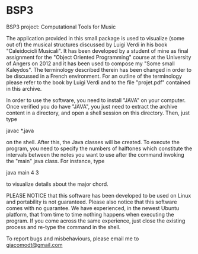 # BSP3
BSP3 project: Computational Tools for Music

The application provided in this small package is used to visualize (some out of) the musical structures discussed by Luigi Verdi in his book "Caleidocicli Musicali". It has been developed by a student of mine as final assignment for the "Object Oriented Programming" course at the University of Angers on 2012 and it has been used to compose my "Some small Kaleydos". The terminology described therein has been changed in order to be discussed in a French environment. For an outline of the terminology please refer to the book by Luigi Verdi and to the file "projet.pdf" contained in this archive.

In order to use the software, you need to install "JAVA" on your computer. Once verified you do have  "JAVA", you just need to extract the archive content in a directory, and open a shell session on this directory. Then, just type

javac *.java

on the shell. After this, the Java classes will be created. To execute the program, you need to specify the numbers   of halftones which constitute the intervals between the notes you want to use after the command invoking the "main" java class. For instance, type 

java main 4 3

to visualize details about the major chord.

PLEASE NOTICE that this software has been  developed to be used on Linux and portability is not guaranteed. Please also notice that this software comes with no guarantee. We have experienced, in the newest Ubuntu platform, that from time to time nothing happens when executing the program. If you come across the same experience, just close the existing process and re-type the command in the shell.

To report bugs and misbehaviours, please email me to giacomodt@gmail.com

